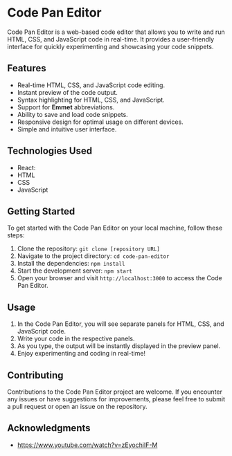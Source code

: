 # Code Pan Editor

Code Pan Editor is a web-based code editor that allows you to write and run HTML, CSS, and JavaScript code in real-time. It provides a user-friendly interface for quickly experimenting and showcasing your code snippets.

## Features

- Real-time HTML, CSS, and JavaScript code editing.
- Instant preview of the code output.
- Syntax highlighting for HTML, CSS, and JavaScript.
- Support for **Emmet** abbreviations.
- Ability to save and load code snippets.
- Responsive design for optimal usage on different devices.
- Simple and intuitive user interface.

## Technologies Used

- React: 
- HTML
- CSS
- JavaScript

## Getting Started

To get started with the Code Pan Editor on your local machine, follow these steps:

1. Clone the repository: `git clone [repository URL]`
2. Navigate to the project directory: `cd code-pan-editor`
3. Install the dependencies: `npm install`
4. Start the development server: `npm start`
5. Open your browser and visit `http://localhost:3000` to access the Code Pan Editor.

## Usage

1. In the Code Pan Editor, you will see separate panels for HTML, CSS, and JavaScript code.
2. Write your code in the respective panels.
3. As you type, the output will be instantly displayed in the preview panel.
4. Enjoy experimenting and coding in real-time!

## Contributing

Contributions to the Code Pan Editor project are welcome. If you encounter any issues or have suggestions for improvements, please feel free to submit a pull request or open an issue on the repository.

## Acknowledgments

- https://www.youtube.com/watch?v=zEyochiIF-M

